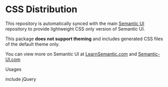 # CSS  Distribution

This repository is automatically synced with the main [Semantic UI](https://github.com/Semantic-Org/Semantic-UI) 
repository to provide lightweight CSS only version of Semantic UI.

This package **does not support theming** and includes generated CSS files of the default theme only.

You can view more on Semantic UI at [LearnSemantic.com](http://www.learnsemantic.com) 
and [Semantic-UI.com](http://www.semantic-ui.com)

Usages

include jQuery

<link rel="stylesheet" type="text/css" href="semantic/dist/semantic.min.css">
<script src="semantic/dist/semantic.min.js"></script>